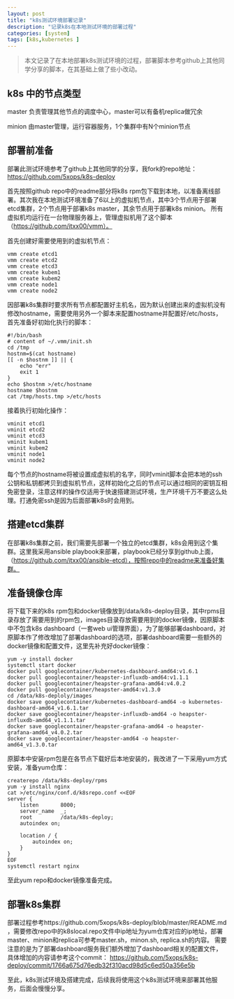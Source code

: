 ```yaml
---
layout: post
title: "k8s测试环境部署记录"
description: "记录k8s在本地测试环境的部署过程"
categories: [system]
tags: [k8s,kubernetes ]
---
```


> 本文记录了在本地部署k8s测试环境的过程，部署脚本参考github上其他同学分享的脚本，在其基础上做了些小改动。



## k8s 中的节点类型

master 负责管理其他节点的调度中心，master可以有备机replica做冗余

minion 由master管理，运行容器服务，1个集群中有N个minion节点

## 部署前准备

部署此测试环境参考了github上其他同学的分享，我fork的repo地址：https://github.com/5xops/k8s-deploy

首先按照github repo中的readme部分将k8s rpm包下载到本地，以准备离线部署。其次我在本地测试环境准备了6以上的虚拟机节点，其中3个节点用于部署etcd集群，2个节点用于部署k8s master，其余节点用于部署k8s minion。
所有虚拟机均运行在一台物理服务器上，管理虚拟机用了这个脚本（https://github.com/itxx00/vmm）。

首先创建好需要使用到的虚拟机节点：
```
vmm create etcd1
vmm create etcd2
vmm create etcd3
vmm create kubem1
vmm create kubem2
vmm create node1
vmm create node2
```

因部署k8s集群时要求所有节点都配置好主机名，因为默认创建出来的虚拟机没有修改hostname，需要使用另外一个脚本来配置hostname并配置好/etc/hosts，首先准备好初始化执行的脚本：
```
#!/bin/bash
# content of ~/.vmm/init.sh
cd /tmp
hostnm=$(cat hostname)
[[ -n $hostnm ]] || {
    echo "err"
    exit 1
}
echo $hostnm >/etc/hostname
hostname $hostnm
cat /tmp/hosts.tmp >/etc/hosts

```

接着执行初始化操作：
```
vminit etcd1
vminit etcd2
vminit etcd3
vminit kubem1
vminit kubem2
vminit node1
vminit node2
```
每个节点的hostname将被设置成虚拟机的名字，同时vminit脚本会把本地的ssh公钥和私钥都拷贝到虚拟机节点，这样初始化之后的节点可以通过相同的密钥互相免密登录，注意这样的操作仅适用于快速搭建测试环境，生产环境千万不要这么处理。打通免密ssh是因为后面部署k8s时会用到。

## 搭建etcd集群

在部署k8s集群之前，我们需要先部署一个独立的etcd集群，k8s会用到这个集群。这里我采用ansible playbook来部署，playbook已经分享到github上面，（https://github.com/itxx00/ansible-etcd），按照repo中的readme来准备好集群。

## 准备镜像仓库

将下载下来的k8s rpm包和docker镜像放到/data/k8s-deploy目录，其中rpms目录存放了需要用到的rpm包，images目录存放需要用到的docker镜像，因原脚本中不包含k8s dashboard（一套web ui管理界面），为了能够部署dashboard，对原脚本作了修改增加了部署dashboard的选项，部署dashboard需要一些额外的docker镜像和配置文件，这里先补充好docker镜像：
```
yum -y install docker
systemctl start docker
docker pull googlecontainer/kubernetes-dashboard-amd64:v1.6.1
docker pull googlecontainer/heapster-influxdb-amd64:v1.1.1
docker pull googlecontainer/heapster-grafana-amd64:v4.0.2
docker pull googlecontainer/heapster-amd64:v1.3.0
cd /data/k8s-deploly/images
docker save googlecontainer/kubernetes-dashboard-amd64 -o kubernetes-dashboard-amd64_v1.6.1.tar
docker save googlecontainer/heapster-influxdb-amd64 -o heapster-influxdb-amd64_v1.1.1.tar
docker save googlecontainer/heapster-grafana-amd64 -o heapster-grafana-amd64_v4.0.2.tar
docker save googlecontainer/heapster-amd64 -o heapster-amd64_v1.3.0.tar
```

原脚本中安装rpm包是在各节点下载好后本地安装的，我改进了一下采用yum方式安装，准备yum仓库：
```
createrepo /data/k8s-deploy/rpms
yum -y install nginx
cat >/etc/nginx/conf.d/k8srepo.conf <<EOF
server {
    listen       8000;
    server_name  _;
    root         /data/k8s-deploy;
    autoindex on;

    location / {
        autoindex on;
    }
}
EOF
systemctl restart nginx
```
至此yum repo和docker镜像准备完成。

## 部署k8s集群

部署过程参考https://github.com/5xops/k8s-deploy/blob/master/README.md ，需要修改repo中的k8slocal.repo文件中ip地址为yum仓库对应的ip地址，部署master、minion和replica可参考master.sh，minon.sh, replica.sh的内容。
需要注意的是为了部署dashboard服务我们额外增加了dashboard相关的配置文件，具体增加的内容请参考这个commit： https://github.com/5xops/k8s-deploy/commit/1766a675d76edb32f310acd98d5c6ed50a356e5b


至此，k8s测试环境及搭建完成，后续我将使用这个k8s测试环境来部署其他服务，后面会慢慢分享。

